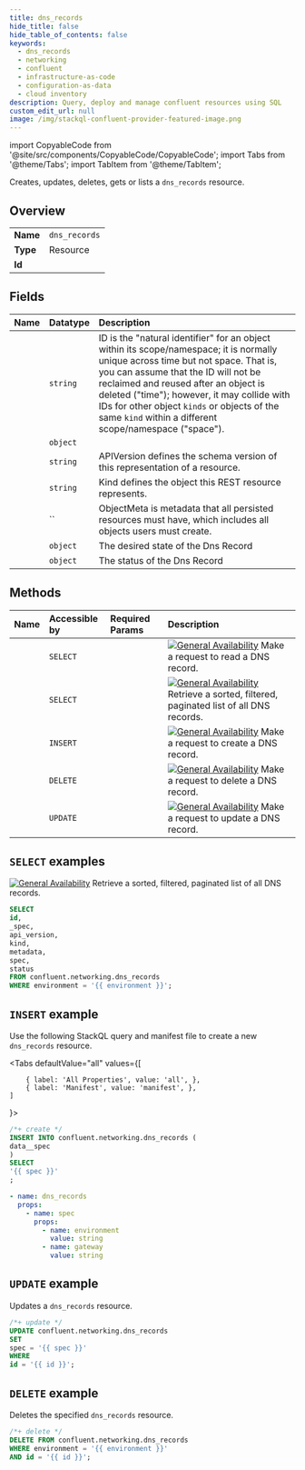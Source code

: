 ```yaml
---
title: dns_records
hide_title: false
hide_table_of_contents: false
keywords:
  - dns_records
  - networking
  - confluent
  - infrastructure-as-code
  - configuration-as-data
  - cloud inventory
description: Query, deploy and manage confluent resources using SQL
custom_edit_url: null
image: /img/stackql-confluent-provider-featured-image.png
---
```


import CopyableCode from '@site/src/components/CopyableCode/CopyableCode';
import Tabs from '@theme/Tabs';
import TabItem from '@theme/TabItem';

Creates, updates, deletes, gets or lists a <code>dns_records</code> resource.

## Overview
<table><tbody>
<tr><td><b>Name</b></td><td><code>dns_records</code></td></tr>
<tr><td><b>Type</b></td><td>Resource</td></tr>
<tr><td><b>Id</b></td><td><CopyableCode code="confluent.networking.dns_records" /></td></tr>
</tbody></table>

## Fields
| Name | Datatype | Description |
|:-----|:---------|:------------|
| <CopyableCode code="id" /> | `string` | ID is the "natural identifier" for an object within its scope/namespace; it is normally unique across time but not space. That is, you can assume that the ID will not be reclaimed and reused after an object is deleted ("time"); however, it may collide with IDs for other object `kinds` or objects of the same `kind` within a different scope/namespace ("space"). |
| <CopyableCode code="_spec" /> | `object` |  |
| <CopyableCode code="api_version" /> | `string` | APIVersion defines the schema version of this representation of a resource. |
| <CopyableCode code="kind" /> | `string` | Kind defines the object this REST resource represents. |
| <CopyableCode code="metadata" /> | `` | ObjectMeta is metadata that all persisted resources must have, which includes all objects users must create. |
| <CopyableCode code="spec" /> | `object` | The desired state of the Dns Record |
| <CopyableCode code="status" /> | `object` | The status of the Dns Record |

## Methods
| Name | Accessible by | Required Params | Description |
|:-----|:--------------|:----------------|:------------|
| <CopyableCode code="get_networking_v1dns_record" /> | `SELECT` | <CopyableCode code="environment, id" /> | [![General Availability](https://img.shields.io/badge/Lifecycle%20Stage-General%20Availability-%2345c6e8)](#section/Versioning/API-Lifecycle-Policy) Make a request to read a DNS record. |
| <CopyableCode code="list_networking_v1dns_records" /> | `SELECT` | <CopyableCode code="environment" /> | [![General Availability](https://img.shields.io/badge/Lifecycle%20Stage-General%20Availability-%2345c6e8)](#section/Versioning/API-Lifecycle-Policy) Retrieve a sorted, filtered, paginated list of all DNS records. |
| <CopyableCode code="create_networking_v1dns_record" /> | `INSERT` | <CopyableCode code="" /> | [![General Availability](https://img.shields.io/badge/Lifecycle%20Stage-General%20Availability-%2345c6e8)](#section/Versioning/API-Lifecycle-Policy) Make a request to create a DNS record. |
| <CopyableCode code="delete_networking_v1dns_record" /> | `DELETE` | <CopyableCode code="environment, id" /> | [![General Availability](https://img.shields.io/badge/Lifecycle%20Stage-General%20Availability-%2345c6e8)](#section/Versioning/API-Lifecycle-Policy) Make a request to delete a DNS record. |
| <CopyableCode code="update_networking_v1dns_record" /> | `UPDATE` | <CopyableCode code="id" /> | [![General Availability](https://img.shields.io/badge/Lifecycle%20Stage-General%20Availability-%2345c6e8)](#section/Versioning/API-Lifecycle-Policy) Make a request to update a DNS record. |

## `SELECT` examples

[![General Availability](https://img.shields.io/badge/Lifecycle%20Stage-General%20Availability-%2345c6e8)](#section/Versioning/API-Lifecycle-Policy) Retrieve a sorted, filtered, paginated list of all DNS records.


```sql
SELECT
id,
_spec,
api_version,
kind,
metadata,
spec,
status
FROM confluent.networking.dns_records
WHERE environment = '{{ environment }}';
```
## `INSERT` example

Use the following StackQL query and manifest file to create a new <code>dns_records</code> resource.

<Tabs
    defaultValue="all"
    values={[
        
        { label: 'All Properties', value: 'all', },
        { label: 'Manifest', value: 'manifest', },
    ]
}>
<TabItem value="all">

```sql
/*+ create */
INSERT INTO confluent.networking.dns_records (
data__spec
)
SELECT 
'{{ spec }}'
;
```
</TabItem>

<TabItem value="manifest">

```yaml
- name: dns_records
  props:
    - name: spec
      props:
        - name: environment
          value: string
        - name: gateway
          value: string

```
</TabItem>
</Tabs>

## `UPDATE` example

Updates a <code>dns_records</code> resource.

```sql
/*+ update */
UPDATE confluent.networking.dns_records
SET 
spec = '{{ spec }}'
WHERE 
id = '{{ id }}';
```

## `DELETE` example

Deletes the specified <code>dns_records</code> resource.

```sql
/*+ delete */
DELETE FROM confluent.networking.dns_records
WHERE environment = '{{ environment }}'
AND id = '{{ id }}';
```
